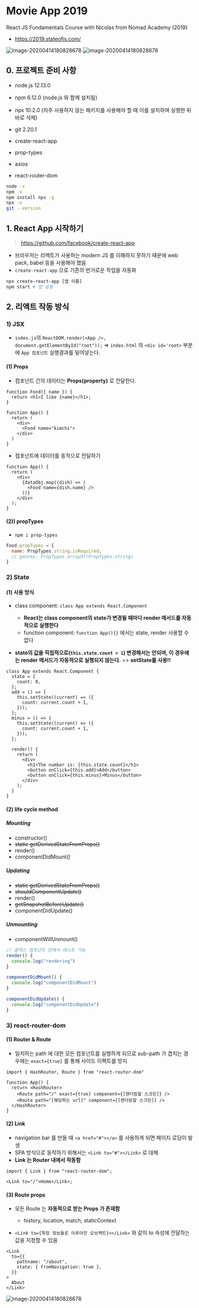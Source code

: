 # Movie App 2019

React JS Fundamentals Course with Nicolas from Nomad Academy (2019)

- https://2019.stateofjs.com/

![image-20200414180828678](/Users/eunjung/Documents/movie_app/images/image-20200414180828678.png)
![image-20200414180828678](/Users/eunjung/Documents/movie_app/images/image-20200414180803793.png)

## 0. 프로젝트 준비 사항

- node.js 12.13.0
- npm 6.12.0 (node.js 와 함께 설치됨)
- npx 10.2.0 (자주 사용하지 않는 패키지를 사용해야 할 때 이를 설치하여 실행한 뒤 바로 삭제)
- git 2.20.1

- create-react-app
- prop-types
- axios
- react-router-dom

```bash
node -v
npm -v
npm install npx -g
npx -v
git --version
```

## 1. React App 시작하기

> https://github.com/facebook/create-react-app

- 브라우저는 리액트가 사용하는 modern JS 를 이해하지 못하기 때문에 web pack, babel 등을 사용해야 했음
- `create-react-app` 으로 기존의 번거로운 작업을 자동화

```bash
npx create-react-app [앱 이름]
npm start # 앱 실행
```

## 2. 리액트 작동 방식

### 1) JSX

- `index.js`의 `ReactDOM.render(<App />, document.getElementById("root"));` => `index.html` 의 `<div id='root>` 부분에 `App 컴포넌트` 실행결과를 밀어넣는다.

#### (1) Props

- 컴포넌트 간의 데이터는 **Props(property)** 로 전달한다.

```react
function Food({ name }) {
  return <h1>I like {name}</h1>;
}

function App() {
  return (
    <div>
      <Food name="kimchi">
    </div>
  )
}

```

- 컴포넌트에 데이터를 동적으로 전달하기

```react
function App() {
  return (
    <div>
      {dataObj.map((dish) => (
        <Food name={dish.name} />
      ))}
    </div>
  );
}
```

#### (2)) propTypes

- `npm i prop-types`

```js
Food.propTypes = {
  name: PropTypes.string.isRequired;
  // genres: PropTypes.arrayOf(PropTypes.string)
}
```

### 2) State

#### (1) 사용 방식

- class component: `class App extends React.Component`

  - **React는 class component의 state가 변경될 때마다 render 메서드를 자동적으로 실행한다**
  - function component: `function App(){}` 에서는 state, render 사용할 수 없다

- **state의 값을 직접적으로(`this.state.count = 1`) 변경해서는 안되며, 이 경우에는 render 메서드가 자동적으로 실행되지 않는다.** => **setState를 사용!!**

```react
class App extends React.Component {
  state = {
    count: 0,
  };
  add = () => {
    this.setState((current) => ({
      count: current.count + 1,
    }));
  };
  minus = () => {
    this.setState((current) => ({
      count: current.count + 1,
    }));
  };

  render() {
    return (
      <div>
        <h1>The number is: {this.state.count}</h1>
        <button onClick={this.add}>Add</button>
        <button onClick={this.minus}>Minus</button>
      </div>
    );
  }
}
```

#### (2) life cycle method

##### Mounting

- constructor()
- ~~static getDerivedStateFromProps()~~
- render()
- componentDidMount()

##### Updating

- ~~static getDerivedStateFromProps()~~
- ~~shouldComponentUpdate()~~
- render()
- ~~getSnapshotBeforeUpdate()~~
- componentDidUpdate()

##### Unmounting

- componentWillUnmount()

```js
// 클래스 컴포넌트 안에서 테스트 가능
render() {
  console.log("rendering")
}

componentDidMount() {
  console.log("componentDidMount")
}

componentDidUpdate() {
  console.log("componentDidUpdate")
}
```

### 3) react-router-dom

#### (1) Router & Route

- 일치하는 path 에 대한 모든 컴포넌트를 실행하게 되므로 sub-path 가 겹치는 경우에는 `exact={true}` 를 통해 사이드 이펙트를 방지

```react
import { HashRouter, Route } from "react-router-dom"

function App() {
  return <HashRouter>
    <Route path="/" exact={true} component={[렌더링할 스크린]} />
    <Route path="[해당하는 url]" component={[렌더링할 스크린]} />
  </HashRouter>
}
```

#### (2) Link

- navigation bar 를 만들 때 `<a href="#"></a>` 를 사용하게 되면 페이지 로딩이 발생
- SPA 방식으로 동작하기 위해서는 `<Link to="#"></Link>` 로 대체
- **Link 는 Router 내에서 작동함**

```react
import { Link } from "react-router-dom";

<Link to="/">Home</Link>;
```

#### (3) Route props

- 모든 Route 는 **자동적으로 받는 Props 가 존재함**

  - history, location, match, staticContext

- `<Link to={특정 정보들로 이루어진 오브젝트}></Link>` 와 같이 to 속성에 전달하는 값을 지정할 수 있음

```react
<Link
  to={{
    pathname: "/about",
    state: { fromNavigation: true },
  }}
>
  About
</Link>
```

![image-20200414180828678](/Users/eunjung/Documents/movie_app/images/image-20200521114034124.png)
